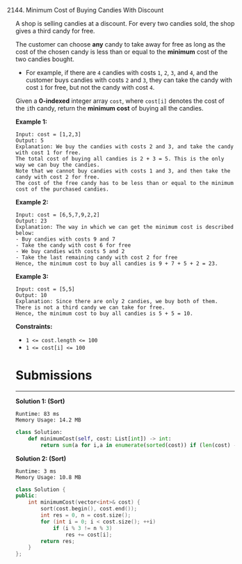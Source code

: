 2144. Minimum Cost of Buying Candies With Discount

A shop is selling candies at a discount. For every two candies sold, the shop gives a third candy for free.

The customer can choose **any** candy to take away for free as long as the cost of the chosen candy is less than or equal to the **minimum** cost of the two candies bought.

* For example, if there are `4` candies with costs `1`, `2`, `3`, and `4`, and the customer buys candies with costs `2` and `3`, they can take the candy with cost `1` for free, but not the candy with cost `4`.

Given a **0-indexed** integer array `cost`, where `cost[i]` denotes the cost of the `i`th candy, return the **minimum cost** of buying all the candies.

 

**Example 1:**
```
Input: cost = [1,2,3]
Output: 5
Explanation: We buy the candies with costs 2 and 3, and take the candy with cost 1 for free.
The total cost of buying all candies is 2 + 3 = 5. This is the only way we can buy the candies.
Note that we cannot buy candies with costs 1 and 3, and then take the candy with cost 2 for free.
The cost of the free candy has to be less than or equal to the minimum cost of the purchased candies.
```

**Example 2:**
```
Input: cost = [6,5,7,9,2,2]
Output: 23
Explanation: The way in which we can get the minimum cost is described below:
- Buy candies with costs 9 and 7
- Take the candy with cost 6 for free
- We buy candies with costs 5 and 2
- Take the last remaining candy with cost 2 for free
Hence, the minimum cost to buy all candies is 9 + 7 + 5 + 2 = 23.
```

**Example 3:**
```
Input: cost = [5,5]
Output: 10
Explanation: Since there are only 2 candies, we buy both of them. There is not a third candy we can take for free.
Hence, the minimum cost to buy all candies is 5 + 5 = 10.
```

**Constraints:**

* `1 <= cost.length <= 100`
* `1 <= cost[i] <= 100`

# Submissions
---
**Solution 1: (Sort)**
```
Runtime: 83 ms
Memory Usage: 14.2 MB
```
```python
class Solution:
    def minimumCost(self, cost: List[int]) -> int:
        return sum(a for i,a in enumerate(sorted(cost)) if (len(cost) - i) % 3)
```

**Solution 2: (Sort)**
```
Runtime: 3 ms
Memory Usage: 10.8 MB
```
```c++
class Solution {
public:
    int minimumCost(vector<int>& cost) {
        sort(cost.begin(), cost.end());
        int res = 0, n = cost.size();
        for (int i = 0; i < cost.size(); ++i)
            if (i % 3 != n % 3)
                res += cost[i];
        return res;
    }
};
```

